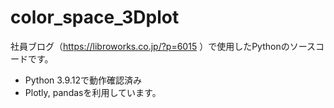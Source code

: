 # color_space_3Dplot
社員ブログ（https://libroworks.co.jp/?p=6015 ）で使用したPythonのソースコードです。

- Python 3.9.12で動作確認済み
- Plotly, pandasを利用しています。

